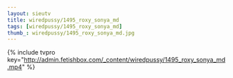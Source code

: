 ```yaml
--- 
layout: sieutv
title: wiredpussy/1495_roxy_sonya_md
tags: [wiredpussy/1495_roxy_sonya_md]
thumb_: wiredpussy/1495_roxy_sonya_md.jpg
---
```

{% include tvpro key="http://admin.fetishbox.com/_content/wiredpussy/1495_roxy_sonya_md.mp4" %} 
